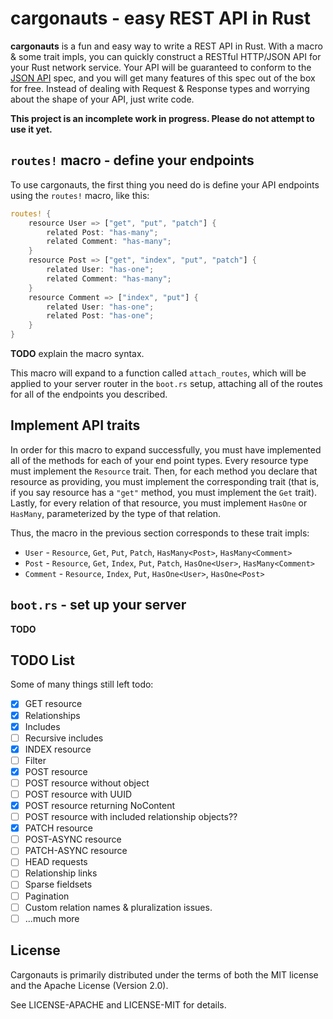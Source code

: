 # cargonauts - easy REST API in Rust

**cargonauts** is a fun and easy way to write a REST API in Rust. With a macro
& some trait impls, you can quickly construct a RESTful HTTP/JSON API for your
Rust network service. Your API will be guaranteed to conform to the
[JSON API][json-api] spec, and you will get many features of this spec out of
the box for free. Instead of dealing with Request & Response types and
worrying about the shape of your API, just write code.


**This project is an incomplete work in progress. Please do not attempt to use
it yet.**

## `routes!` macro - define your endpoints

To use cargonauts, the first thing you need do is define your API endpoints
using the `routes!` macro, like this:

```rust
routes! {
    resource User => ["get", "put", "patch"] {
        related Post: "has-many";
        related Comment: "has-many";
    }
    resource Post => ["get", "index", "put", "patch"] {
        related User: "has-one";
        related Comment: "has-many";
    }
    resource Comment => ["index", "put"] {
        related User: "has-one";
        related Post: "has-one";
    }
}
```

**TODO** explain the macro syntax.

This macro will expand to a function called `attach_routes`, which will be
applied to your server router in the `boot.rs` setup, attaching all of the
routes for all of the endpoints you described.

## Implement API traits

In order for this macro to expand successfully, you must have implemented all
of the methods for each of your end point types. Every resource type must
implement the `Resource` trait. Then, for each method you declare that resource
as providing, you must implement the corresponding trait (that is, if you
say resource has a `"get"` method, you must implement the `Get` trait). Lastly,
for every relation of that resource, you must implement `HasOne` or `HasMany`,
parameterized by the type of that relation.

Thus, the macro in the previous section corresponds to these trait impls:

* `User` - `Resource`, `Get`, `Put`, `Patch`, `HasMany<Post>`, `HasMany<Comment>`
* `Post` - `Resource`, `Get`, `Index`, `Put`, `Patch`, `HasOne<User>`, `HasMany<Comment>`
* `Comment` - `Resource`, `Index`, `Put`, `HasOne<User>`, `HasOne<Post>`

## `boot.rs` - set up your server

**TODO**

## TODO List

Some of many things still left todo:

 - [X] GET resource
 - [X] Relationships
 - [X] Includes
 - [ ] Recursive includes
 - [X] INDEX resource
 - [ ] Filter
 - [X] POST resource
 - [ ] POST resource without object
 - [ ] POST resource with UUID
 - [X] POST resource returning NoContent
 - [ ] POST resource with included relationship objects??
 - [X] PATCH resource
 - [ ] POST-ASYNC resource
 - [ ] PATCH-ASYNC resource
 - [ ] HEAD requests
 - [ ] Relationship links
 - [ ] Sparse fieldsets
 - [ ] Pagination
 - [ ] Custom relation names & pluralization issues.
 - [ ] ...much more

## License

Cargonauts is primarily distributed under the terms of both the MIT license
and the Apache License (Version 2.0).

See LICENSE-APACHE and LICENSE-MIT for details.

[json-api]: http://jsonapi.org
